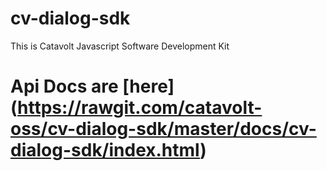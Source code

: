 cv-dialog-sdk
=========

This is Catavolt Javascript Software Development Kit

# Api Docs are [here] (https://rawgit.com/catavolt-oss/cv-dialog-sdk/master/docs/cv-dialog-sdk/index.html)

